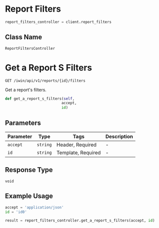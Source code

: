 # Report Filters

```python
report_filters_controller = client.report_filters
```

## Class Name

`ReportFiltersController`


# Get a Report S Filters

`GET /iwin/api/v1/reports/{id}/filters`

Get a report's filters.

```python
def get_a_report_s_filters(self,
                          accept,
                          id)
```

## Parameters

| Parameter | Type | Tags | Description |
|  --- | --- | --- | --- |
| `accept` | `string` | Header, Required | - |
| `id` | `string` | Template, Required | - |

## Response Type

`void`

## Example Usage

```python
accept = 'application/json'
id = 'id0'

result = report_filters_controller.get_a_report_s_filters(accept, id)
```

